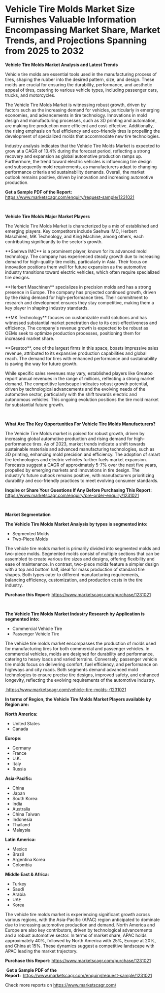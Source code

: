 <p><h1>Vehicle Tire Molds Market Size Furnishes Valuable Information Encompassing Market Share, Market Trends, and Projections Spanning from 2025 to 2032</h1></p><p><strong>Vehicle Tire Molds Market Analysis and Latest Trends</strong></p>
<p><p>Vehicle tire molds are essential tools used in the manufacturing process of tires, shaping the rubber into the desired pattern, size, and design. These molds are crucial for ensuring the durability, performance, and aesthetic appeal of tires, catering to various vehicle types, including passenger cars, trucks, and motorcycles.</p><p>The Vehicle Tire Molds Market is witnessing robust growth, driven by factors such as the increasing demand for vehicles, particularly in emerging economies, and advancements in tire technology. Innovations in mold design and manufacturing processes, such as 3D printing and automation, are making tire production more efficient and cost-effective. Additionally, the rising emphasis on fuel efficiency and eco-friendly tires is propelling the development of specialized molds that accommodate new tire technologies.</p><p>Industry analysis indicates that the Vehicle Tire Molds Market is expected to grow at a CAGR of 13.4% during the forecast period, reflecting a strong recovery and expansion as global automotive production ramps up. Furthermore, the trend toward electric vehicles is influencing tire design and subsequently mold requirements, as manufacturers adapt to changing performance criteria and sustainability demands. Overall, the market outlook remains positive, driven by innovation and increasing automotive production.</p></p>
<p><strong>Get a Sample PDF of the Report:&nbsp;</strong> <a href="https://www.marketscagr.com/enquiry/request-sample/1231021?utm_campaign=2116&utm_medium=2&utm_source=Github&utm_content=ia&utm_term=31032025&utm_id=vehicle-tire-molds">https://www.marketscagr.com/enquiry/request-sample/1231021</a></p>
<p>&nbsp;</p>
<p><strong>Vehicle Tire Molds Major Market Players</strong></p>
<p><p>The Vehicle Tire Molds Market is characterized by a mix of established and emerging players. Key competitors include Saehwa IMC, Herbert Maschinen, MK Technology, and King Machine, among others, each contributing significantly to the sector's growth.</p><p>**Saehwa IMC** is a prominent player, known for its advanced mold technology. The company has experienced steady growth due to increasing demand for high-quality tire molds, particularly in Asia. Their focus on innovation positions them well for future expansion as the automotive industry transitions toward electric vehicles, which often require specialized tire designs.</p><p>**Herbert Maschinen** specializes in precision molds and has a strong presence in Europe. The company has projected continued growth, driven by the rising demand for high-performance tires. Their commitment to research and development ensures they stay competitive, making them a key player in shaping industry standards.</p><p>**MK Technology** focuses on customizable mold solutions and has witnessed substantial market penetration due to its cost-effectiveness and efficiency. The company's revenue growth is expected to be robust as OEMs seek to optimize production processes, positioning them for increased market share.</p><p>**Greatoo**, one of the largest firms in this space, boasts impressive sales revenue, attributed to its expansive production capabilities and global reach. The demand for tires with enhanced performance and sustainability is paving the way for future growth.</p><p>While specific sales revenues may vary, established players like Greatoo report annual revenues in the range of millions, reflecting a strong market demand. The competitive landscape indicates robust growth potential, driven by technological advancements and the evolving needs of the automotive sector, particularly with the shift towards electric and autonomous vehicles. This ongoing evolution positions the tire mold market for substantial future growth.</p></p>
<p>&nbsp;</p>
<p><strong>What Are The Key Opportunities For Vehicle Tire Molds Manufacturers?</strong></p>
<p><p>The Vehicle Tire Molds market is poised for robust growth, driven by increasing global automotive production and rising demand for high-performance tires. As of 2023, market trends indicate a shift towards sustainable materials and advanced manufacturing technologies, such as 3D printing, enhancing mold precision and efficiency. The adoption of smart tire technologies and electric vehicles further fuels market expansion. Forecasts suggest a CAGR of approximately 5-7% over the next five years, propelled by emerging markets and innovations in tire design. The industry's future outlook remains positive, with manufacturers prioritizing durability and eco-friendly practices to meet evolving consumer standards.</p></p>
<p><strong>Inquire or Share Your Questions If Any Before Purchasing This Report:</strong> <a href="https://www.marketscagr.com/enquiry/pre-order-enquiry/1231021?utm_campaign=2116&utm_medium=2&utm_source=Github&utm_content=ia&utm_term=31032025&utm_id=vehicle-tire-molds">https://www.marketscagr.com/enquiry/pre-order-enquiry/1231021</a></p>
<p>&nbsp;</p>
<p><strong>Market Segmentation</strong></p>
<p><strong>The Vehicle Tire Molds Market Analysis by types is segmented into:</strong></p>
<p><ul><li>Segmented Molds</li><li>Two-Piece Molds</li></ul></p>
<p><p>The vehicle tire molds market is primarily divided into segmented molds and two-piece molds. Segmented molds consist of multiple sections that can be assembled to create various tire sizes and designs, offering flexibility and ease of maintenance. In contrast, two-piece molds feature a simpler design with a top and bottom half, ideal for mass production of standard tire shapes. Both types cater to different manufacturing requirements, balancing efficiency, customization, and production costs in the tire industry.</p></p>
<p><strong>Purchase this Report:&nbsp;</strong><a href="https://www.marketscagr.com/purchase/1231021?utm_campaign=2116&utm_medium=2&utm_source=Github&utm_content=ia&utm_term=31032025&utm_id=vehicle-tire-molds">https://www.marketscagr.com/purchase/1231021</a></p>
<p>&nbsp;</p>
<p><strong>The Vehicle Tire Molds Market Industry Research by Application is segmented into:</strong></p>
<p><ul><li>Commercial Vehicle Tire</li><li>Passenger Vehicle Tire</li></ul></p>
<p><p>The vehicle tire molds market encompasses the production of molds used for manufacturing tires for both commercial and passenger vehicles. In commercial vehicles, molds are designed for durability and performance, catering to heavy loads and varied terrains. Conversely, passenger vehicle tire molds focus on delivering comfort, fuel efficiency, and performance on highways and city roads. Both segments demand advanced mold technologies to ensure precise tire designs, improved safety, and enhanced longevity, reflecting the evolving requirements of the automotive industry.</p></p>
<p><a href="https://www.marketscagr.com/vehicle-tire-molds-r1231021?utm_campaign=2116&utm_medium=2&utm_source=Github&utm_content=ia&utm_term=31032025&utm_id=vehicle-tire-molds">&nbsp;https://www.marketscagr.com/vehicle-tire-molds-r1231021</a></p>
<p><strong>In terms of Region, the Vehicle Tire Molds Market Players available by Region are:</strong></p>
<p>
    <p> <strong> North America: </strong>
        <ul>
            <li>United States</li>
            <li>Canada</li>
        </ul>
        </p> 
    <p> <strong> Europe: </strong>
        <ul>
            <li>Germany</li>
            <li>France</li>
            <li>U.K.</li>
            <li>Italy</li>
            <li>Russia</li>
        </ul>
        </p> 
    <p> <strong> Asia-Pacific: </strong>
        <ul>
            <li>China</li>
            <li>Japan</li>
            <li>South Korea</li>
            <li>India</li>
            <li>Australia</li>
            <li>China Taiwan</li>
            <li>Indonesia</li>
            <li>Thailand</li>
            <li>Malaysia</li>
        </ul>
        </p> 
    <p> <strong> Latin America: </strong>
        <ul>
            <li>Mexico</li>
            <li>Brazil</li>
            <li>Argentina Korea</li>
            <li>Colombia</li>
        </ul>
        </p> 
    <p> <strong> Middle East & Africa: </strong>
        <ul>
            <li>Turkey</li>
            <li>Saudi</li>
            <li>Arabia</li>
            <li>UAE</li>
            <li>Korea</li>
        </ul>
    </p>
    </p>
<p><p>The vehicle tire molds market is experiencing significant growth across various regions, with the Asia-Pacific (APAC) region anticipated to dominate due to increasing automotive production and demand. North America and Europe are also key contributors, driven by technological advancements and a robust automotive sector. In terms of market share, APAC holds approximately 40%, followed by North America with 25%, Europe at 20%, and China at 15%. These dynamics suggest a competitive landscape with APAC leading the market trajectory.</p></p>
<p><strong>Purchase this Report: </strong><a href="https://www.marketscagr.com/purchase/1231021?utm_campaign=2116&utm_medium=2&utm_source=Github&utm_content=ia&utm_term=31032025&utm_id=vehicle-tire-molds">https://www.marketscagr.com/purchase/1231021</a></p>
<p>&nbsp;<strong>Get a Sample PDF of the Report:&nbsp;&nbsp;</strong><a href="https://www.marketscagr.com/enquiry/request-sample/1231021?utm_campaign=2116&utm_medium=2&utm_source=Github&utm_content=ia&utm_term=31032025&utm_id=vehicle-tire-molds">https://www.marketscagr.com/enquiry/request-sample/1231021</a></p>
<p><strong></strong></p>
<p>Check more reports on <a href="https://www.marketscagr.com/?utm_campaign=2116&utm_medium=2&utm_source=Github&utm_content=ia&utm_term=31032025&utm_id=vehicle-tire-molds">https://www.marketscagr.com/</a></p>